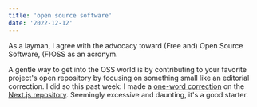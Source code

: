 ```yaml
---
title: 'open source software'
date: '2022-12-12'
---
```


As a layman, I agree with the advocacy toward (Free and) Open Source Software, (F)OSS as an acronym. 

A gentle way to get into the OSS world is by contributing to your favorite project's open repository by focusing on something small like an editorial correction. I did so this past week: I made a [one-word correction](https://github.com/vercel/next.js/pull/43766#event-8009538581) on the [Next.js repository](https://github.com/vercel/next.js). Seemingly excessive and daunting, it's a good starter.
